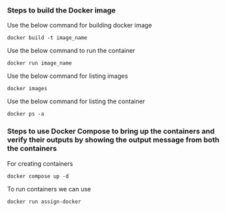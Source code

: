### Steps to build the Docker image

Use the below command for building docker image

<code>docker build -t image_name</code>

Use the below command to run the container

<code>docker run image_name</code>

Use the below command for listing images

<code>docker images</code>

Use the below command for listing the container

<code>docker ps -a</code>


### Steps to use Docker Compose to bring up the containers and verify their outputs by showing the output message from both the containers


For creating containers 

<code>docker compose up -d</code>

To run containers we can use

<code>docker run assign-docker</code>


